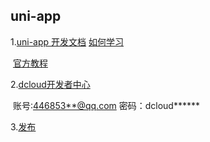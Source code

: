 ## uni-app

1.[uni-app 开发文档](https://uniapp.dcloud.net.cn/README)
	[如何学习](https://uniapp.dcloud.net.cn/resource)

​	[官方教程](https://ke.qq.com/course/343370?taid=2796517631278410)



2.[dcloud开发者中心](https://dev.dcloud.net.cn/)

​	账号:[446853**@qq.com](mailto:446853797@qq.com) 密码：dcloud******



3.[发布](https://uniapp.dcloud.net.cn/quickstart?id=发布uni-app)

